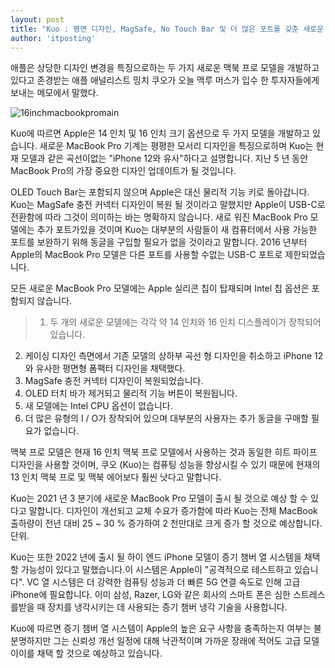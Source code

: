 ```yaml
---
layout: post
title: "Kuo : 평면 디자인, MagSafe, No Touch Bar 및 더 많은 포트를 갖춘 새로운 MacBook Pro 모델"
author: 'itposting'
---
```



애플은 상당한 디자인 변경을 특징으로하는 두 가지 새로운 맥북 프로 모델을 개발하고 있다고 존경받는 애플 애널리스트 밍치 쿠오가 오늘 맥루 머스가 입수 한 투자자들에게 보내는 메모에서 말했다.

![16inchmacbookpromain](https://images.macrumors.com/t/a42sXXCODgMdlJK1pL_2fp3PQHE=/2500x0/filters:no_upscale():quality(90)/article-new/2013/09/16inchmacbookpromain.jpg)

Kuo에 따르면 Apple은 14 인치 및 16 인치 크기 옵션으로 두 가지 모델을 개발하고 있습니다.
 새로운 MacBook Pro 기계는 평평한 모서리 디자인을 특징으로하며 Kuo는 현재 모델과 같은 곡선이없는 "iPhone 12와 유사"하다고 설명합니다.
 지난 5 년 동안 MacBook Pro의 가장 중요한 디자인 업데이트가 될 것입니다.

OLED Touch Bar는 포함되지 않으며 Apple은 대신 물리적 기능 키로 돌아갑니다.
 Kuo는 MagSafe 충전 커넥터 디자인이 복원 될 것이라고 말했지만 Apple이 USB-C로 전환함에 따라 그것이 의미하는 바는 명확하지 않습니다.
 새로 워진 MacBook Pro 모델에는 추가 포트가있을 것이며 Kuo는 대부분의 사람들이 새 컴퓨터에서 사용 가능한 포트를 보완하기 위해 동글을 구입할 필요가 없을 것이라고 말합니다.
 2016 년부터 Apple의 MacBook Pro 모델은 다른 포트를 사용할 수없는 USB-C 포트로 제한되었습니다.

모든 새로운 MacBook Pro 모델에는 Apple 실리콘 칩이 탑재되며 Intel 칩 옵션은 포함되지 않습니다.

> 1. 두 개의 새로운 모델에는 각각 약 14 인치와 16 인치 디스플레이가 장착되어 있습니다.
2. 케이싱 디자인 측면에서 기존 모델의 상하부 곡선 형 디자인을 취소하고 ‌iPhone 12‌와 유사한 평면형 폼팩터 디자인을 채택했다.
3. ‌MagSafe‌ 충전 커넥터 디자인이 복원되었습니다.
4. OLED 터치 바가 제거되고 물리적 기능 버튼이 복원됩니다.
5. 새 모델에는 Intel CPU 옵션이 없습니다.
6. 더 많은 유형의 I / O가 장착되어 있으며 대부분의 사용자는 추가 동글을 구매할 필요가 없습니다.

맥북 프로 모델은 현재 16 인치 맥북 프로 모델에서 사용하는 것과 동일한 히트 파이프 디자인을 사용할 것이며, 쿠오 (Kuo)는 컴퓨팅 성능을 향상시킬 수 있기 때문에 현재의 13 인치 맥북 프로 및 맥북 에어보다 훨씬 낫다고 말합니다.

Kuo는 2021 년 3 분기에 새로운 MacBook Pro 모델이 출시 될 것으로 예상 할 수 있다고 말합니다. 디자인이 개선되고 교체 수요가 증가함에 따라 Kuo는 전체 MacBook 출하량이 전년 대비 25 ~ 30 % 증가하여 2 천만대로 크게 증가 할 것으로 예상합니다.
 단위.

Kuo는 또한 2022 년에 출시 될 하이 엔드 iPhone 모델이 증기 챔버 열 시스템을 채택 할 가능성이 있다고 말했습니다.이 시스템은 Apple이 "공격적으로 테스트하고 있습니다".
 VC 열 시스템은 더 강력한 컴퓨팅 성능과 더 빠른 5G 연결 속도로 인해 고급 iPhone에 필요합니다.
 이미 삼성, Razer, LG와 같은 회사의 스마트 폰은 심한 스트레스를받을 때 장치를 냉각시키는 데 사용되는 증기 챔버 냉각 기술을 사용합니다.

Kuo에 따르면 증기 챔버 열 시스템이 Apple의 높은 요구 사항을 충족하는지 여부는 불분명하지만 그는 신뢰성 개선 일정에 대해 낙관적이며 가까운 장래에 적어도 고급 모델이이를 채택 할 것으로 예상하고 있습니다.